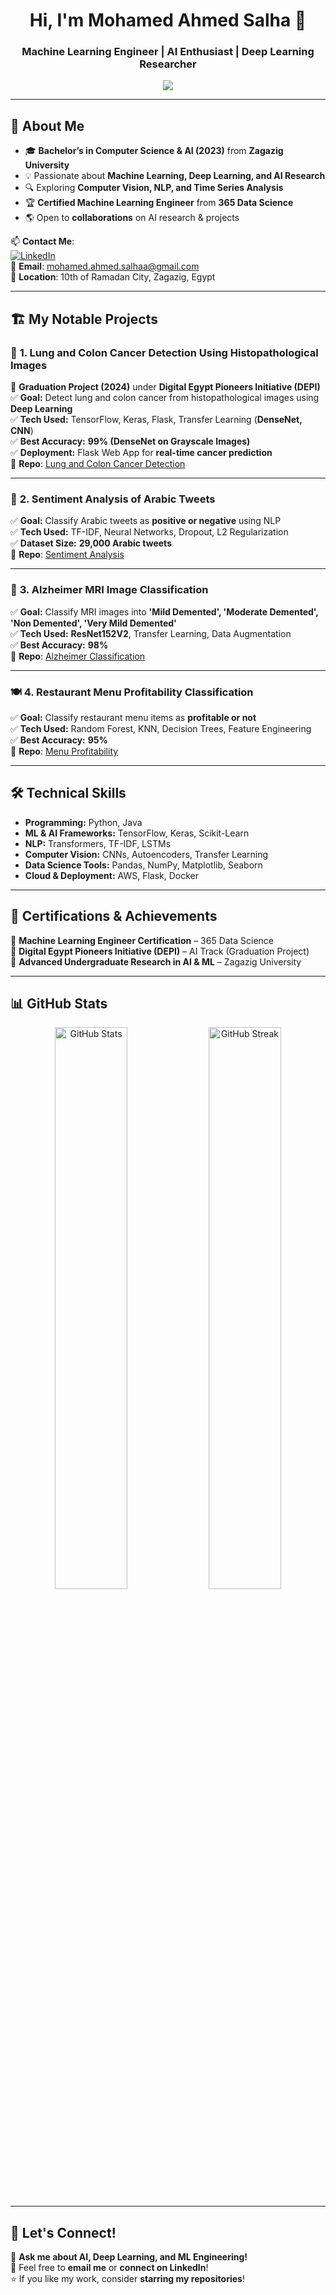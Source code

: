 <h1 align="center">Hi, I'm Mohamed Ahmed Salha 👋</h1>
<h3 align="center">Machine Learning Engineer | AI Enthusiast | Deep Learning Researcher</h3>

<p align="center">
  <img src="https://readme-typing-svg.herokuapp.com?size=22&duration=3000&color=000000&center=true&vCenter=true&lines=Passionate+about+AI+and+Machine+Learning!;Building+Intelligent+Systems;Exploring+NLP+and+Computer+Vision;Solving+Real-world+Problems+with+AI">
</p>

---

## 🚀 **About Me** 
- 🎓 **Bachelor’s in Computer Science & AI (2023)** from **Zagazig University**  
- 💡 Passionate about **Machine Learning, Deep Learning, and AI Research**  
- 🔍 Exploring **Computer Vision, NLP, and Time Series Analysis**  
- 🏆 **Certified Machine Learning Engineer** from **365 Data Science**  
- 🌎 Open to **collaborations** on AI research & projects  

📫 **Contact Me**:  
[![LinkedIn](https://img.shields.io/badge/LinkedIn-0077B5?style=flat-square&logo=linkedin&logoColor=white)](https://www.linkedin.com/in/mohamed-ahmed-60aa67223)  
📧 **Email**: mohamed.ahmed.salhaa@gmail.com  
📍 **Location**: 10th of Ramadan City, Zagazig, Egypt  

---

## 🏗 **My Notable Projects**  

### 🔬 **1. Lung and Colon Cancer Detection Using Histopathological Images**
🚀 **Graduation Project (2024)** under **Digital Egypt Pioneers Initiative (DEPI)**  
✅ **Goal:** Detect lung and colon cancer from histopathological images using **Deep Learning**  
✅ **Tech Used:** TensorFlow, Keras, Flask, Transfer Learning (**DenseNet, CNN**)  
✅ **Best Accuracy:** **99% (DenseNet on Grayscale Images)**  
✅ **Deployment:** Flask Web App for **real-time cancer prediction**  
🔗 **Repo**: [Lung and Colon Cancer Detection](https://github.com/MOHAMED-SALHA/SHR1_AIS5_M1e)  

---

### 🤖 **2. Sentiment Analysis of Arabic Tweets**
✅ **Goal:** Classify Arabic tweets as **positive or negative** using NLP  
✅ **Tech Used:** TF-IDF, Neural Networks, Dropout, L2 Regularization  
✅ **Dataset Size:** **29,000 Arabic tweets**  
🔗 **Repo**: [Sentiment Analysis](https://github.com/YourRepo)  

---

### 🧠 **3. Alzheimer MRI Image Classification**
✅ **Goal:** Classify MRI images into **'Mild Demented', 'Moderate Demented', 'Non Demented', 'Very Mild Demented'**  
✅ **Tech Used:** **ResNet152V2**, Transfer Learning, Data Augmentation  
✅ **Best Accuracy:** **98%**  
🔗 **Repo**: [Alzheimer Classification](https://github.com/YourRepo)  

---

### 🍽 **4. Restaurant Menu Profitability Classification**
✅ **Goal:** Classify restaurant menu items as **profitable or not**  
✅ **Tech Used:** Random Forest, KNN, Decision Trees, Feature Engineering  
✅ **Best Accuracy:** **95%**  
🔗 **Repo**: [Menu Profitability](https://github.com/YourRepo)  

---

## 🛠 **Technical Skills**  
- **Programming:** Python, Java  
- **ML & AI Frameworks:** TensorFlow, Keras, Scikit-Learn  
- **NLP:** Transformers, TF-IDF, LSTMs  
- **Computer Vision:** CNNs, Autoencoders, Transfer Learning  
- **Data Science Tools:** Pandas, NumPy, Matplotlib, Seaborn  
- **Cloud & Deployment:** AWS, Flask, Docker  

---

## 📌 **Certifications & Achievements**  
 🏅 **Machine Learning Engineer Certification** – 365 Data Science  
 🏅 **Digital Egypt Pioneers Initiative (DEPI)** – AI Track (Graduation Project)  
 🏅 **Advanced Undergraduate Research in AI & ML** – Zagazig University  


---

## 📊 **GitHub Stats**
<p align="center">
  <img src="https://github-readme-stats.vercel.app/api?username=MOHAMED-SALHA&show_icons=true&theme=radical" width="48%" alt="GitHub Stats">
  <img src="https://github-readme-streak-stats.herokuapp.com/?user=MOHAMED-SALHA&theme=radical" width="48%" alt="GitHub Streak">
</p>

---

## 📣 **Let's Connect!**
💬 **Ask me about AI, Deep Learning, and ML Engineering!**  
📩 Feel free to **email me** or **connect on LinkedIn**!  
⭐ If you like my work, consider **starring my repositories**!  
